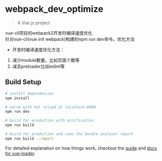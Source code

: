 # webpack_dev_optimize

> A Vue.js project

vue-cli项目的webpack2开发时编译速度优化  
针对vue-cli(vue init webpack)构建的npm run dev命令，优化方法

* 开发时编译速度优化方法：
1. 减少module数量。比如页面个数等
1. 减去preloader比如eslint等

## Build Setup

``` bash
# install dependencies
npm install

# serve with hot reload at localhost:8080
npm run dev

# build for production with minification
npm run build

# build for production and view the bundle analyzer report
npm run build --report
```

For detailed explanation on how things work, checkout the [guide](http://vuejs-templates.github.io/webpack/) and [docs for vue-loader](http://vuejs.github.io/vue-loader).
